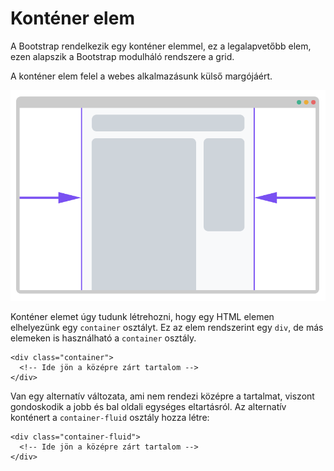 # Konténer elem

A Bootstrap rendelkezik egy konténer elemmel, ez a legalapvetőbb elem, ezen alapszik a Bootstrap modulháló rendszere a grid. 

A konténer elem felel a webes alkalmazásunk külső margójáért. 

![](../.gitbook/assets/layout.png)

Konténer elemet úgy tudunk létrehozni, hogy egy HTML elemen elhelyezünk egy `container` osztályt. Ez az elem rendszerint egy `div`, de más elemeken is használható a `container` osztály. 

```markup
<div class="container">
  <!-- Ide jön a középre zárt tartalom -->
</div>
```

Van egy alternatív változata, ami nem rendezi középre a tartalmat, viszont gondoskodik a jobb és bal oldali egységes eltartásról. Az alternatív konténert a `container-fluid` osztály hozza létre:  

```markup
<div class="container-fluid">
  <!-- Ide jön a középre zárt tartalom -->
</div>
```

